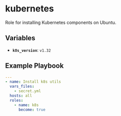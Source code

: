 # kubernetes

Role for installing Kubernetes components on Ubuntu.

## Variables

- **`k8s_version`**: `v1.32`

## Example Playbook

```yaml
---
- name: Install k8s utils
  vars_files:
    - secret.yml
  hosts: all
  roles:
    - name: k8s
      become: true
